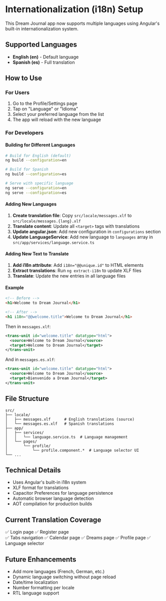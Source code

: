 # Internationalization (i18n) Setup

This Dream Journal app now supports multiple languages using Angular's built-in internationalization system.

## Supported Languages

- **English (en)** - Default language
- **Spanish (es)** - Full translation

## How to Use

### For Users
1. Go to the Profile/Settings page
2. Tap on "Language" or "Idioma"
3. Select your preferred language from the list
4. The app will reload with the new language

### For Developers

#### Building for Different Languages

```bash
# Build for English (default)
ng build --configuration=en

# Build for Spanish
ng build --configuration=es

# Serve with specific language
ng serve --configuration=en
ng serve --configuration=es
```

#### Adding New Languages

1. **Create translation file**: Copy `src/locale/messages.xlf` to `src/locale/messages.{lang}.xlf`
2. **Translate content**: Update all `<target>` tags with translations
3. **Update angular.json**: Add new configuration in `configurations` section
4. **Update LanguageService**: Add new language to `languages` array in `src/app/services/language.service.ts`

#### Adding New Text to Translate

1. **Add i18n attribute**: Add `i18n="@@unique.id"` to HTML elements
2. **Extract translations**: Run `ng extract-i18n` to update XLF files
3. **Translate**: Update the new entries in all language files

#### Example

```html
<!-- Before -->
<h1>Welcome to Dream Journal</h1>

<!-- After -->
<h1 i18n="@@welcome.title">Welcome to Dream Journal</h1>
```

Then in `messages.xlf`:
```xml
<trans-unit id="welcome.title" datatype="html">
  <source>Welcome to Dream Journal</source>
  <target>Welcome to Dream Journal</target>
</trans-unit>
```

And in `messages.es.xlf`:
```xml
<trans-unit id="welcome.title" datatype="html">
  <source>Welcome to Dream Journal</source>
  <target>Bienvenido a Dream Journal</target>
</trans-unit>
```

## File Structure

```
src/
├── locale/
│   ├── messages.xlf      # English translations (source)
│   └── messages.es.xlf   # Spanish translations
├── app/
│   ├── services/
│   │   └── language.service.ts  # Language management
│   └── pages/
│       └── profile/
│           └── profile.component.*  # Language selector UI
└── ...
```

## Technical Details

- Uses Angular's built-in i18n system
- XLF format for translations
- Capacitor Preferences for language persistence
- Automatic browser language detection
- AOT compilation for production builds

## Current Translation Coverage

✅ Login page
✅ Register page  
✅ Tabs navigation
✅ Calendar page
✅ Dreams page
✅ Profile page
✅ Language selector

## Future Enhancements

- Add more languages (French, German, etc.)
- Dynamic language switching without page reload
- Date/time localization
- Number formatting per locale
- RTL language support
